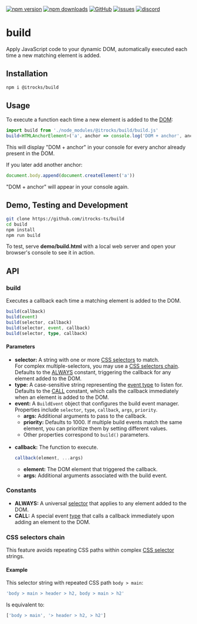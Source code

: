 [![npm version](https://img.shields.io/npm/v/@itrocks/build?logo=npm)](https://www.npmjs.org/package/@itrocks/build)
[![npm downloads](https://img.shields.io/npm/dm/@itrocks/build)](https://www.npmjs.org/package/@itrocks/build)
[![GitHub](https://img.shields.io/github/last-commit/itrocks-ts/build?color=2dba4e&label=commit&logo=github)](https://github.com/itrocks-ts/build)
[![issues](https://img.shields.io/github/issues/itrocks-ts/build)](https://github.com/itrocks-ts/build/issues)
[![discord](https://img.shields.io/discord/1314141024020467782?color=7289da&label=discord&logo=discord&logoColor=white)](https://discord.gg/WFPJjmUx)

# build

Apply JavaScript code to your dynamic DOM,
automatically executed each time a new matching element is added.

## Installation

```bash
npm i @itrocks/build
```

## Usage

To execute a function each time a new element is added
to the [DOM](https://developer.mozilla.org/docs/Glossary/DOM):
```ts
import build from './node_modules/@itrocks/build/build.js'
build<HTMLAnchorElement>('a', anchor => console.log('DOM + anchor', anchor))
```
This will display "DOM + anchor" in your console for every anchor already present in the DOM.

If you later add another anchor:
```ts
document.body.append(document.createElement('a'))
```
"DOM + anchor" will appear in your console again.

## Demo, Testing and Development

```bash
git clone https://github.com/itrocks-ts/build
cd build
npm install
npm run build
```

To test, serve **demo/build.html** with a local web server and open your browser's console to see it in action.

## API

### build

Executes a callback each time a matching element is added to the DOM.

```ts
build(callback)
build(event)
build(selector, callback)
build(selector, event, callback)
build(selector, type, callback)
```

#### Parameters

- **selector:**
  A string with one or more [CSS selectors](https://developer.mozilla.org/docs/Web/CSS/CSS_selectors) to match.\
  For complex multiple-selectors, you may use a [CSS selectors chain](#css-selectors-chain).\
  Defaults to the [ALWAYS](#constants) constant, triggering the callback for any element added to the DOM.
- **type:**
  A case-sensitive string representing the [event type](https://developer.mozilla.org/docs/Web/Events) to listen for.\
  Defaults to the [CALL](#constants) constant, which calls the callback immediately when an element is added to the DOM.
- **event:**
  A `BuildEvent` object that configures the build event manager.
  Properties include `selector`, `type`, `callback`, `args`, `priority`.
  - **args:**
    Additional arguments to pass to the callback.
  - **priority:**
    Defaults to 1000.
    If multiple build events match the same element,
    you can prioritize them by setting different values.
  - Other properties correspond to `build()` parameters.
    <br/><br/>
- **callback:**
  The function to execute.
  ```ts
  callback(element, ...args)
  ```
  - **element:**
    The DOM element that triggered the callback.
  - **args:**
    Additional arguments associated with the build event.

### Constants

- **ALWAYS:**
  A universal [selector](#parameters) that applies to any element added to the DOM.
- **CALL:**
  A special event [type](#parameters) that calls a callback immediately upon adding an element to the DOM.

### CSS selectors chain

This feature avoids repeating CSS paths within complex
[CSS selector](https://developer.mozilla.org/docs/Web/CSS/CSS_selectors) strings.

#### Example

This selector string with repeated CSS path `body > main`:
```ts
'body > main > header > h2, body > main > h2'
```

Is equivalent to:
```ts
['body > main', '> header > h2, > h2']
```

